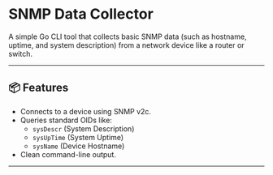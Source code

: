 # SNMP Data Collector

A simple Go CLI tool that collects basic SNMP data (such as hostname, uptime, and system description) from a network device like a router or switch.

---

## 📦 Features

- Connects to a device using SNMP v2c.
- Queries standard OIDs like:
  - `sysDescr` (System Description)
  - `sysUpTime` (System Uptime)
  - `sysName` (Device Hostname)
- Clean command-line output.

---

